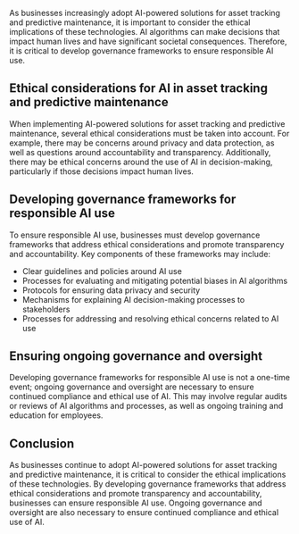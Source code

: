 

As businesses increasingly adopt AI-powered solutions for asset tracking and predictive maintenance, it is important to consider the ethical implications of these technologies. AI algorithms can make decisions that impact human lives and have significant societal consequences. Therefore, it is critical to develop governance frameworks to ensure responsible AI use.

Ethical considerations for AI in asset tracking and predictive maintenance
--------------------------------------------------------------------------

When implementing AI-powered solutions for asset tracking and predictive maintenance, several ethical considerations must be taken into account. For example, there may be concerns around privacy and data protection, as well as questions around accountability and transparency. Additionally, there may be ethical concerns around the use of AI in decision-making, particularly if those decisions impact human lives.

Developing governance frameworks for responsible AI use
-------------------------------------------------------

To ensure responsible AI use, businesses must develop governance frameworks that address ethical considerations and promote transparency and accountability. Key components of these frameworks may include:

* Clear guidelines and policies around AI use
* Processes for evaluating and mitigating potential biases in AI algorithms
* Protocols for ensuring data privacy and security
* Mechanisms for explaining AI decision-making processes to stakeholders
* Processes for addressing and resolving ethical concerns related to AI use

Ensuring ongoing governance and oversight
-----------------------------------------

Developing governance frameworks for responsible AI use is not a one-time event; ongoing governance and oversight are necessary to ensure continued compliance and ethical use of AI. This may involve regular audits or reviews of AI algorithms and processes, as well as ongoing training and education for employees.

Conclusion
----------

As businesses continue to adopt AI-powered solutions for asset tracking and predictive maintenance, it is critical to consider the ethical implications of these technologies. By developing governance frameworks that address ethical considerations and promote transparency and accountability, businesses can ensure responsible AI use. Ongoing governance and oversight are also necessary to ensure continued compliance and ethical use of AI.
